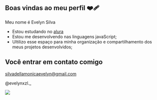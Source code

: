 ## Boas vindas ao meu perfil ❤️‍🩹
 Meu nome é Evelyn Silva
- Estou estudando no [alura](https://www.alura.com.br)
- Estou me desenvolvendo nas linguagens javaScript;
- Ultilizo esse espaço para minha organização e compartilhamento dos meus projetos desenvolvidos;

## Você entrar em contato comigo
silvadellamonicaevelyn@gmail.com

@evelynxzl._

![](https://media.tenor.com/Rv3x7_Mlj1kAAAAi/stich-beso.gif)
